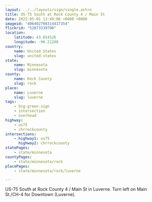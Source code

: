 ```yaml
---
layout: ../../layouts/sign/single.astro
title: US-75 South at Rock County 4 / Main St
date: 2022-05-01 13:49:06 +0000 +0000
imageid: "406402700314417354"
flickrid: "52073339790"
location:
    latitude: 43.654526
    longitude: -96.21288
country:
    name: United States
    slug: united-states
state:
    name: Minnesota
    slug: minnesota
county:
    name: Rock County
    slug: rock
place:
    name: Luverne
    slug: luverne
tags:
    - big-green-sign
    - intersection
    - overhead
highway:
    - us75
    - chrrockcounty
intersections:
    - highway1: us75
      highway2: chrrockcounty
statePages:
    - state/minnesota
countyPages:
    - state/minnesota/rock
placePages:
    - state/minnesota/rock/luverne

---
```

US-75 South at Rock County 4 / Main St in Luverne.  Turn left on Main St./CH-4 for Downtown (Luverne).